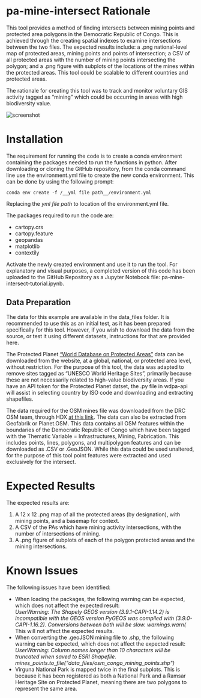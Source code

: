 <h1>pa-mine-intersect Rationale</h1>
<p> This tool provides a method of finding intersects between mining points and protected area polygons in the Democratic Republic of Congo. This is achieved through the creating spatial indexes to examine intersections between the two files. The expected results include: a .png national-level map of protected areas, mining points and points of intersection; a CSV of all protected areas with the number of mining points intersecting the polygon; and a .png figure with subplots of the locations of the mines within the protected areas. This tool could be scalable to different countries and protected areas. </p>
<p> The rationale for creating this tool was to track and monitor voluntary GIS activity tagged as “mining” which could be occurring in areas with high biodiversity value.</p>

![screenshot](https://user-images.githubusercontent.com/41048297/116794842-8965c600-aad0-11eb-8384-f70d8b0506c5.png)


<h1>Installation</h1>
The requirement for running the code is to create a conda environment containing the packages needed to run the functions in python. After downloading or cloning the GitHub repository, from the conda command line use the environment.yml file to create the new conda environment. This can be done by using the following prompt: 

`conda env create -f /__yml file path__/environment.yml`

Replacing the _yml file path_ to location of the environment.yml file.  

The packages required to run the code are:
<ul><li>	cartopy.crs
</li><li>	cartopy.feature
</li><li>	geopandas
</li><li>	matplotlib
</li><li>	contextily
</li></ul>
Activate the newly created environment and use it to run the tool. For explanatory and visual purposes, a completed version of this code has been uploaded to the GitHub Repository as a Jupyter Notebook file: pa-mine-intersect-tutorial.ipynb. 

<h2>Data Preparation</h2>
The data for this example are available in the data_files folder. It is recommended to use this as an initial test, as it has been prepared specifically for this tool. However, if you wish to download the data from the source, or test it using different datasets, instructions for that are provided here. 

The Protected Planet <a href="https://www.protectedplanet.net/country/COD"> “World Database on Protected Areas”</a> data can be downloaded from the website, at a global, national, or protected area level, without restriction. For the purpose of this tool, the data was adapted to remove sites tagged as “UNESCO World Heritage Sites”, primarily because these are not necessarily related to high-value biodiversity areas. If you have an API token for the Protected Planet datset, the .py file in wdpa-api will assist in selecting country by ISO code and downloading and extracting shapefiles. 

The data required for the OSM mines file was downloaded from the DRC OSM team, through HDX <a href="https://data.humdata.org/dataset/democratic-republic-of-congo-drc-infrastructures-mining-and-fabrication-openstreetmap-export">at this link</a>. The data can also be extracted from Geofabrik or Planet.OSM. This data contains all OSM features within the boundaries of the Democratic Republic of Congo which have been tagged with the Thematic Variable = Infrastructures, Mining, Fabrication. This includes points, lines, polygons, and multipolygon features and can be downloaded as .CSV or .GeoJSON. While this data could be used unaltered, for the purpose of this tool point features were extracted and used exclusively for the intersect. 

<h1> Expected Results </h1>
<p>The expected results are: <ol>
<li>A 12 x 12 .png map of all the protected areas (by designation), with mining points, and a basemap for context.  
</li><li>A CSV of the PAs which have mining activity intersections, with the number of intersections of mining.  
</li><li>A .png figure of subplots of each of the polygon protected areas and the mining intersections. 
</li></ol></p>

<h1>Known Issues</h1>
<p>The following issues have been identified: <ul>
<li>When loading the packages, the following warning can be expected, which does not affect the expected result: 
<br><i>
UserWarning: The Shapely GEOS version (3.9.1-CAPI-1.14.2) is incompatible with the GEOS version PyGEOS was compiled with (3.9.0-CAPI-1.16.2). Conversions between both will be slow.
  warnings.warn(</i><br>This will not affect the expected results. </li>
<li>When converting the .geoJSON mining file to .shp, the following warning can be expected, which does not affect the expected result: 
<br>
<i>UserWarning: Column names longer than 10 characters will be truncated when saved to ESRI Shapefile. mines_points.to_file("data_files/osm_congo_mining_points.shp")
</i></li>
<li>Virguna National Park is mapped twice in the final subplots. This is because it has been registered as both a National Park and a Ramsar Heritage Site on Protected Planet, meaning there are two polygons to represent the same area. </li>

</ul>
</p>
